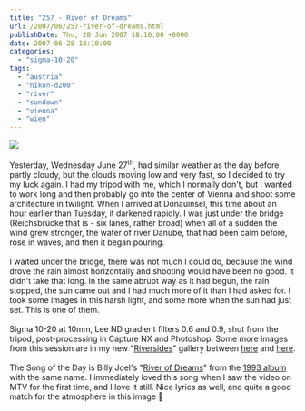 ```yaml
---
title: "257 - River of Dreams"
url: /2007/06/257-river-of-dreams.html
publishDate: Thu, 28 Jun 2007 18:10:00 +0000
date: 2007-06-28 18:10:00
categories: 
  - "sigma-10-20"
tags: 
  - "austria"
  - "nikon-d200"
  - "river"
  - "sundown"
  - "vienna"
  - "wien"
---
```

<a href="https://d25zfm9zpd7gm5.cloudfront.net/1200x1200/2007/20070627_204534_nx_ps.jpg"><img src="https://d25zfm9zpd7gm5.cloudfront.net/0600x0600/2007/20070627_204534_nx_ps.jpg"/></a><br/><br/>Yesterday, Wednesday June 27<sup>th</sup>, had similar weather as the day before, partly cloudy, but the clouds moving low and very fast, so I decided to try my luck again. I had my tripod with me, which I normally don't, but I wanted to work long and then probably go into the center of Vienna and shoot some architecture in twilight. When I arrived at Donauinsel, this time about an hour earlier than Tuesday, it darkened rapidly. I was just under the bridge (Reichsbrücke that is - six lanes, rather broad) when all of a sudden the wind grew stronger, the water of river Danube, that had been calm before, rose in waves, and then it began pouring.<br/><br/>I waited under the bridge, there was not much I could do, because the wind drove the rain almost horizontally and shooting would have been no good. It didn't take that long. In the same abrupt way as it had begun, the rain stopped, the sun came out and I had much more of it than I had asked for. I took some images in this harsh light, and some more when the sun had just set. This is one of them.<br/><br/>Sigma 10-20 at 10mm, Lee ND gradient filters 0.6 and 0.9, shot from the tripod, post-processing in Capture NX and Photoshop. Some more images from this session are in my new "<a href="http://andreasmanessinger.smugmug.com/gallery/3071068" target="_blank">Riversides</a>" gallery between <a href="http://andreasmanessinger.smugmug.com/gallery/3071068#167342190" target="_blank">here</a> and <a href="http://andreasmanessinger.smugmug.com/gallery/3071068#167336339" target="_blank">here</a>.<br/><br/>The Song of the Day is Billy Joel's "<a href="http://www.lyricsfreak.com/j/joel+billy/the+river+of+dreams_20072931.html" target="_blank">River of Dreams</a>" from the <a href="http://www.amazon.com/River-Dreams-Billy-Joel/dp/B00000DCHM" target="_blank">1993 album</a> with the same name. I immediately loved this song when I saw the video on MTV for the first time, and I love it still. Nice lyrics as well, and quite a good match for the atmosphere in this image 🙂
